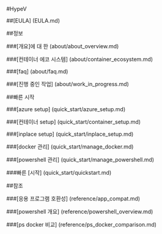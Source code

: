 #HypeV

##[EULA] (EULA.md)

##정보

###[개요]에 대 한 (about/about_overview.md)

###[컨테이너 에코 시스템] (about/container_ecosystem.md)

###[faq] (about/faq.md)

###[진행 중인 작업] (about/work_in_progress.md)

##빠른 시작

###[azure setup] (quick_start/azure_setup.md)

###[컨테이너 setup] (quick_start/container_setup.md)

###[inplace setup] (quick_start/inplace_setup.md)

###[docker 관리] (quick_start/manage_docker.md)

###[powershell 관리] (quick_start/manage_powershell.md)

###빠른 [시작] (quick_start/quickstart.md)

##참조

###[응용 프로그램 호환성] (reference/app_compat.md)

###[powershell 개요] (reference/powershell_overview.md)

###[ps docker 비교] (reference/ps_docker_comparison.md)


